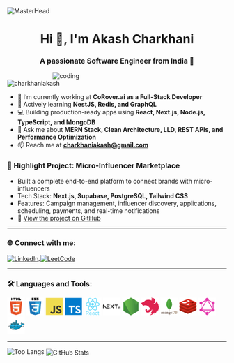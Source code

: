 <img src="https://dry-emerald-44eqvwprcw.edgeone.app/nano-banana-2025-09-07T18-16-53.png" alt="MasterHead" height="150px">

<h1 align="center">Hi 👋, I'm Akash Charkhani</h1>
<h3 align="center">A passionate Software Engineer from India 🚀</h3>

<!-- Right-aligned coding image -->
<img align="right" width="400" src="https://blog.alexdevero.com/wp-content/uploads/2019/08/12-07-19-16-tips-to-become-a-better-programmer-pt1-blog.jpg" alt="coding">

<!-- Profile views badge -->
<p align="left">
  <img src="https://komarev.com/ghpvc/?username=charkhaniakash&label=Profile%20views&color=0e75b6&style=flat" alt="charkhaniakash" />
</p>

- 🔭 I’m currently working at **CoRover.ai as a Full-Stack Developer**
- 🌱 Actively learning **NestJS, Redis, and GraphQL**
- 💻 Building production-ready apps using **React, Next.js, Node.js, TypeScript, and MongoDB**
- 💬 Ask me about **MERN Stack, Clean Architecture, LLD, REST APIs, and Performance Optimization**
- 📫 Reach me at **charkhaniakash@gmail.com**

### 🚀 Highlight Project: Micro-Influencer Marketplace
- Built a complete end-to-end platform to connect brands with micro-influencers
- Tech Stack: **Next.js, Supabase, PostgreSQL, Tailwind CSS**
- Features: Campaign management, influencer discovery, applications, scheduling, payments, and real-time notifications
- 🔗 [View the project on GitHub](https://github.com/charkhaniakash/microinfluencer-platform)

---

<h3 align="left">🌐 Connect with me:</h3>
<p align="left">
  <a href="https://www.linkedin.com/in/akash-charkhani-4375442a9/" target="blank">
    <img align="center" src="https://raw.githubusercontent.com/rahuldkjain/github-profile-readme-generator/master/src/images/icons/Social/linked-in-alt.svg" alt="LinkedIn" height="30" width="40" />
  </a>
  <a href="https://leetcode.com/charkhaniakash/" target="blank">
    <img align="center" src="https://raw.githubusercontent.com/rahuldkjain/github-profile-readme-generator/master/src/images/icons/Social/leet-code.svg" alt="LeetCode" height="30" width="40" />
  </a>
</p>

---

<h3 align="left">🛠️ Languages and Tools:</h3>
<p align="left"> 
  <a href="https://www.w3.org/html/" target="_blank"><img src="https://raw.githubusercontent.com/devicons/devicon/master/icons/html5/html5-original-wordmark.svg" alt="HTML5" width="40" height="40"/></a>
  <a href="https://www.w3schools.com/css/" target="_blank"><img src="https://raw.githubusercontent.com/devicons/devicon/master/icons/css3/css3-original-wordmark.svg" alt="CSS3" width="40" height="40"/></a>
  <a href="https://developer.mozilla.org/en-US/docs/Web/JavaScript" target="_blank"><img src="https://raw.githubusercontent.com/devicons/devicon/master/icons/javascript/javascript-original.svg" alt="JavaScript" width="40" height="40"/></a>
  <a href="https://www.typescriptlang.org/" target="_blank"><img src="https://raw.githubusercontent.com/devicons/devicon/master/icons/typescript/typescript-original.svg" alt="TypeScript" width="40" height="40"/></a>
  <a href="https://reactjs.org/" target="_blank"><img src="https://raw.githubusercontent.com/devicons/devicon/master/icons/react/react-original-wordmark.svg" alt="React" width="40" height="40"/></a>
  <a href="https://nextjs.org/" target="_blank"><img src="https://raw.githubusercontent.com/devicons/devicon/master/icons/nextjs/nextjs-original-wordmark.svg" alt="Next.js" width="40" height="40"/></a>
  <a href="https://nodejs.org/" target="_blank"><img src="https://raw.githubusercontent.com/devicons/devicon/master/icons/nodejs/nodejs-original.svg" alt="Node.js" width="40" height="40"/></a>
  <a href="https://nestjs.com/" target="_blank"><img src="https://raw.githubusercontent.com/devicons/devicon/master/icons/nestjs/nestjs-plain.svg" alt="NestJS" width="40" height="40"/></a>
  <a href="https://www.mongodb.com/" target="_blank"><img src="https://raw.githubusercontent.com/devicons/devicon/master/icons/mongodb/mongodb-original-wordmark.svg" alt="MongoDB" width="40" height="40"/></a>
  <a href="https://redis.io/" target="_blank"><img src="https://raw.githubusercontent.com/devicons/devicon/master/icons/redis/redis-original.svg" alt="Redis" width="40" height="40"/></a>
  <a href="https://graphql.org/" target="_blank"><img src="https://raw.githubusercontent.com/devicons/devicon/master/icons/graphql/graphql-plain.svg" alt="GraphQL" width="40" height="40"/></a>
  <a href="https://www.docker.com/" target="_blank"><img src="https://raw.githubusercontent.com/devicons/devicon/master/icons/docker/docker-original.svg" alt="Docker" width="40" height="40"/></a>
</p>

---

<p>
  <img align="left" src="https://github-readme-stats.vercel.app/api/top-langs?username=charkhaniakash&show_icons=true&locale=en&layout=compact" alt="Top Langs" height="180px"/>
</p>

<p>
  &nbsp;<img align="center" src="https://github-readme-stats.vercel.app/api?username=charkhaniakash&show_icons=true&locale=en" alt="GitHub Stats" height="180px"/>
</p>
